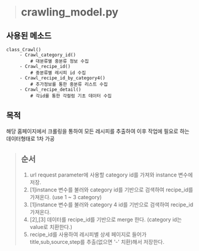 ﻿


> # **crawling_model.py**
 ## 사용된 메소드

    class_Crawl()
         - Crawl_category_id()
	         # 대분류별 중분류 정보 수집
         - Crawl_recipe_id()
		     # 중분류별 레시피 id 수집
         - Crawl_recipe_id_by_category4()
	         # 추가정보를 통한 중분류 리스트 수집
         - Crawl_recipe_detail()
		     # 각id를 통한 각컬럼 기초 데이터 수집

## 목적

해당 홈페이지에서 크롤링을 통하여 모든 레시피를 추출하여 이후 작업에 필요로 하는 데이터형태로 1차 가공

> ## 순서
> 1. url request parameter에 사용할 category id를 가져와 instance 변수에 저장.
> 2. [1]instance 변수를 불러와 category id를 기반으로 검색하여 recipe_id를 가져온다. (use 1 ~ 3 category)
> 3. [1]instance 변수를 불러와 category 4 id를 기반으로 검색하여 recipe_id 가져온다.
> 4. [2],[3] 데이터를 recipe_id를 기반으로 merge 한다. (category id는 value로 치환한다.)
> 5. recipe_id를 사용하여 레시피별 상세 페이지로 들어가 title,sub,source,step를 추출(없으면 '-' 치환)해서 저장한다.

